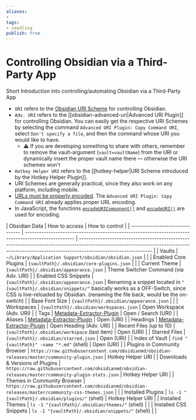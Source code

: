 ```yaml
---
aliases: 
- 
tags:
- seedling
publish: true
---
```


# Controlling Obsidian via a Third-Party App
Short Introduction into controlling/automating Obsidian via a Third-Party App

- `URI` refers to the [Obsidian URI Scheme](https://help.obsidian.md/Advanced+topics/Using+obsidian+URI#Using+Obsidian+URIs) for controlling Obsidian.
- `Adv. URI` refers to the [[obsidian-advanced-uri\|Advanced URI Plugin]] for controlling Obsidian. You can easily get the respective URI Schemes by selecting the command `Advanced URI Plugin: Copy Command URI`, select `Don't specify a file`, and then the command whose URI you would like to have. 
	- ⚠️ If you are developing something to share with others, remember to remove the vault-argument (`vault=vaultName`) from the URI or dynamically insert the proper vault name there — otherwise the URI schemes won't 
- `Hotkey Helper URI` refers to the [[hotkey-helper\|URI Scheme introduced by the Hotkey Helper Plugin]].
- URI Schemes are generally practical, since they also work on any platform, including mobile.
- [URLs must be properly encoded](https://www.w3schools.com/tags/ref_urlencode.ASP). The `Advanced URI Plugin: Copy Command URI` already applies proper URL encoding.
- In JavaScript, the functions [`encodeURIComponent()`](https://developer.mozilla.org/en-US/docs/Web/JavaScript/Reference/Global_Objects/encodeURIComponent) and [`encodeURI()`](https://developer.mozilla.org/en-US/docs/Web/JavaScript/Reference/Global_Objects/encodeURI) are used for encoding.

\| Obsidian Data                   \| How to access                                                                                       \| How to control                                                                                                                                                                              \|
\| ------------------------------- \| --------------------------------------------------------------------------------------------------- \| ------------------------------------------------------------------------------------------------------------------------------------------------------------------------------------------- \|
\| Vaults                          \| `~/Library/Application Support/obsidian/obsidian.json`                                              \|                                                                                                                                                                                             \|
\| Enabled Core Plugins            \| `{vaultPath}/.obsidian/core-plugins.json`                                                           \|                                                                                                                                                                                             \|
\| Current Theme                   \| `{vaultPath}/.obsidian/appearance.json`                                                             \| Theme Switcher Command (via Adv. URI)                                                                                                                                                       \|
\| Enabled CSS Snippets            \| `{vaultPath}/.obsidian/appearance.json`                                                             \| Renaming a snippet located in `"{vaultPath}/.obsidian/snippets/"` basically works as a OFF-Switch, since CSS is live-reloaded by Obsidian. (renaming the file back, would be the on-switch) \|
\| Base Font Size                  \| `{vaultPath}/.obsidian/appearance.json`                                                             \|                                                                                                                                                                                             \|
\| Workspaces                      \| `{vaultPath}/.obsidian/workspaces.json`                                                             \| Open Workspace (Adv. URI)                                                                                                                                                                   \|
\| Tags                            \| [Metadata-Extractor-Plugin](https://github.com/kometenstaub/metadata-extractor)                     \| Open / Search (URI)                                                                                                                                                                         \|
\| Aliases                         \| [Metadata-Extractor-Plugin](https://github.com/kometenstaub/metadata-extractor)                     \| Open (URI)                                                                                                                                                                                  \|
\| Headings                        \| [Metadata-Extractor-Plugin](https://github.com/kometenstaub/metadata-extractor)                     \| Open Heading (Adv. URI)                                                                                                                                                                     \|
\| Recent Files (up to 10)         \| `{vaultPath}/.obsidian/workspace` (last item)                                                       \| Open (URI)                                                                                                                                                                                  \|
\| Starred Files                   \| `{vaultPath}/.obsidian/starred.json`                                                                \| Open (URI)                                                                                                                                                                                  \|
\| Index of Vault                  \| `find "{vaultPath}" -name "*.md"` (shell)                                                           \| Open (URI)                                                                                                                                                                                  \|
\| Plugins in Community Browser    \| `https://raw.githubusercontent.com/obsidianmd/obsidian-releases/master/community-plugin.json`       \| Hotkey Helper URI                                                                                                                                                                           \|
\| Downloads & Versions of Plugins \| `https://raw.githubusercontent.com/obsidianmd/obsidian-releases/master/community-plugin-stats.json` \| Hotkey Helper URI                                                                                                                                                                           \|
\| Themes in Community Browser     \| `https://raw.githubusercontent.com/obsidianmd/obsidian-releases/master/community-css-themes.json`   \|                                                                                                                                                                                             \|
\| Installed Plugins               \| `ls -1 "{vaultPath}/.obsidian/plugins/"` (shell)                                                    \| Hotkey Helper URI                                                                                                                                                                           \|
\| Installed Themes                \| `ls -1 "{vaultPath}/.obsidian/themes/"` (shell)                                                     \|                                                                                                                                                                                             \|
\| Installed CSS Snippets          \| `ls -1 "{vaultPath}/.obsidian/snippets/"` (shell)                                                   \|                                                                                                                                                                                             \|
